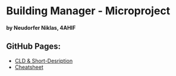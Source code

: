 # Building Manager - Microproject
#### by Neudorfer Niklas, 4AHIF

## GitHub Pages: 
* [CLD & Short-Desription](https://2122-4ahif-nvs.github.io/01-microproject-NiklasNeudorfer)
* [Cheatsheet](https://2122-4ahif-nvs.github.io/01-microproject-NiklasNeudorfer/cheatsheet.html)